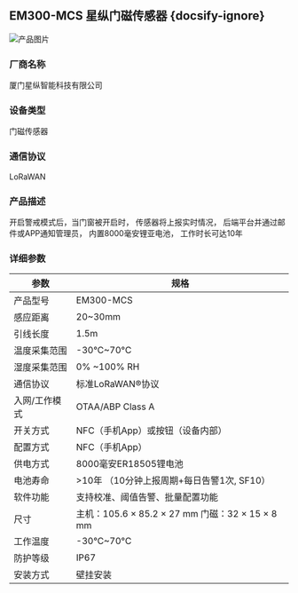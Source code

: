 ## EM300-MCS 星纵门磁传感器  {docsify-ignore} 

![产品图片](https://www.milesight.cn/wp-content/uploads/2021/08/em300-mcs-product-1.png)

### 厂商名称
厦门星纵智能科技有限公司

### 设备类型
门磁传感器

### 通信协议
LoRaWAN

### 产品描述

开启警戒模式后，当门窗被开启时，
传感器将上报实时情况，
后端平台并通过邮件或APP通知管理员，
内置8000毫安锂亚电池，
工作时长可达10年

### 详细参数

|参数|规格|
|-|-|
|产品型号|EM300-MCS|
|感应距离|20~30mm|
|引线长度|1.5m|
|温度采集范围|-30°C~70°C|
|湿度采集范围|0% ~100% RH|
|通信协议|标准LoRaWAN®协议|
|入网/工作模式|OTAA/ABP Class A|
|开关方式|NFC（手机App）或按钮（设备内部）|
|配置方式|NFC（手机App）|
|供电方式|8000毫安ER18505锂电池|
|电池寿命|>10年 （10分钟上报周期+每日告警1次, SF10）|
|软件功能|支持校准、阈值告警、批量配置功能|
|尺寸|主机：105.6 × 85.2 × 27 mm   门磁：32 × 15 × 8 mm|
|工作温度|-30°C~70°C|
|防护等级|IP67|
|安装方式|壁挂安装|





